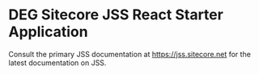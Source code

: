 # DEG Sitecore JSS React Starter Application

Consult the primary JSS documentation at https://jss.sitecore.net for the latest documentation on JSS.